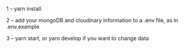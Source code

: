 1 – yarn install

2 – add your mongoDB and cloudinary information to a .env file, as in .env.example

3 – yarn start, or yarn develop if you want to change data
